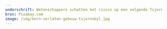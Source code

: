 ```yaml
---
onderschrift: Wetenschappers schatten het risico op een volgende Tsjernobyl zeer hoog in.
bron: Pixabay.com
image: /img/kern-verlaten-gebouw-tsjernobyl.jpg
---
```

